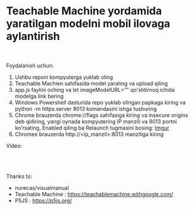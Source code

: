 # Teachable Machine yordamida yaratilgan modelni mobil ilovaga aylantirish
<br/><br/>Foydalanish uchun:
1. Ushbu reponi kompyuterga yuklab oling
2. Teachable Machien sahifasida model yarating va upload qiling
3. app.js faylini oching va let imageModelURL="" qo'shtirnoq ichida modelga link bering
4. Windows Powershell dasturida repo yuklab olingan papkaga kiring va python -m https.server 8013 komandasini ishga tushuring
5. Chrome brauzerda chrome://flags sahifasiga kiring va insecure origins deb qidiring, yangi oynada kompyutering IP manzili va 8013 portni ko'rsating, Enabled qiling ba Relaunch tugmasini bosing:
[Imgur](https://i.imgur.com/EbKWJkW.jpg)
7. Chromee brauzerda http://<ip_manzil>:8013 manziliga kiring

Video:<br/>

<br/><br/><br/>
Thanks to:
- nurecas/visualmanual
- Teachable Machine : https://teachablemachine.withgoogle.com/
- P5JS : https://p5js.org/
